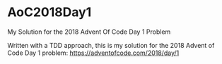 # AoC2018Day1
My Solution for the 2018 Advent Of Code Day 1 Problem

Written with a TDD approach, this is my solution for the 2018 Advent of Code Day 1 problem: https://adventofcode.com/2018/day/1
